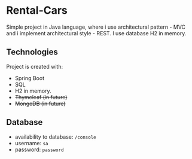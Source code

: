 ﻿# Rental-Cars
Simple project in Java language, where i use architectural pattern - MVC and i implement architectural style - REST. 
I use database H2 in memory.

## Technologies
Project is created with:
* Spring Boot
* SQL
* H2 in memory.
* <s>Thymeleaf (in future)</s>
* <s>MongoDB (in future)</s>
 
 ## Database
 * availability to database: `/console`
 * username: `sa`
 * password: `password`
